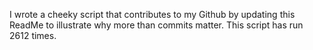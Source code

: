 I wrote a cheeky script that contributes to my Github by updating this ReadMe to illustrate why more than commits matter. This script has run 2612 times.